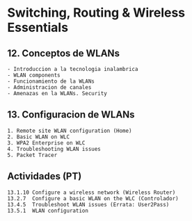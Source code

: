 # Switching, Routing & Wireless Essentials

## 12. Conceptos de WLANs

	- Introduccion a la tecnologia inalambrica
	- WLAN components
	- Funcionamiento de la WLANs
	- Administracion de canales
	- Amenazas en la WLANs. Security

## 13. Configuracion de WLANs

	1. Remote site WLAN configuration (Home)
	2. Basic WLAN on WLC
	3. WPA2 Enterprise on WLC
	4. Troubleshooting WLAN issues
	5. Packet Tracer

## Actividades (PT)

    13.1.10	Configure a wireless network (Wireless Router)
    13.2.7	Configure a basic WLAN on the WLC (Controlador)
    13.4.5	Troubleshoot WLAN issues (Errata: User2Pass)
    13.5.1	WLAN configuration